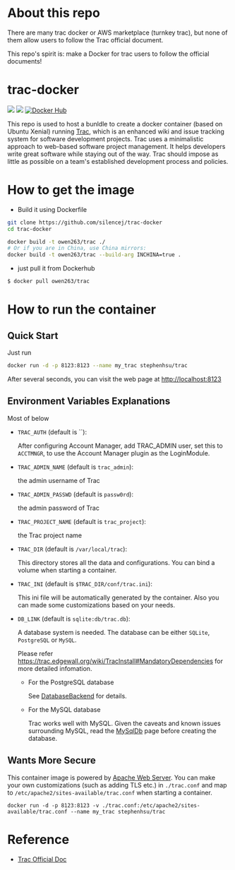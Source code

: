 # About this repo

There are many trac docker or AWS marketplace (turnkey trac), but none of them allow users to follow the Trac official document.

This repo's spirit is: make a Docker for trac users to follow the official documents!

# trac-docker

[![](https://images.microbadger.com/badges/version/stephenhsu/trac.svg)](https://hub.docker.com/r/stephenhsu/trac/ "Get your own version badge on microbadger.com")
[![](https://images.microbadger.com/badges/image/stephenhsu/trac.svg)](https://hub.docker.com/r/stephenhsu/trac/)
[![Docker Hub](http://img.shields.io/docker/pulls/stephenhsu/trac.svg)](https://hub.docker.com/r/stephenhsu/trac/)

This repo is used to host a bunldle to create a docker container (based on
Ubuntu Xenial) running [Trac](http://trac.edgewall.org),
which is an enhanced wiki and issue tracking system for software development
projects. Trac uses a minimalistic approach to web-based software project
management. It helps developers write great software while staying out of
the way. Trac should impose as little as possible on a team's established
development process and policies.


# How to get the image

* Build it using Dockerfile

```bash
git clone https://github.com/silencej/trac-docker
cd trac-docker

docker build -t owen263/trac ./
# Or if you are in China, use China mirrors:
docker build -t owen263/trac --build-arg INCHINA=true .
```

* just pull it from Dockerhub

```bash
$ docker pull owen263/trac
```

# How to run the container

## Quick Start

Just run

``` bash
docker run -d -p 8123:8123 --name my_trac stephenhsu/trac
```

After several seconds, you can visit the web page at
<http://localhost:8123>

## Environment Variables Explanations

Most of below

* `TRAC_AUTH` (default is ``):

    After configuring Account Manager, add TRAC_ADMIN user, set this to `ACCTMNGR`, to use the Account Manager plugin as the LoginModule.


* `TRAC_ADMIN_NAME` (default is `trac_admin`):

    the admin username of Trac

* `TRAC_ADMIN_PASSWD` (default is `passw0rd`):

    the admin password of Trac

* `TRAC_PROJECT_NAME` (default is `trac_project`):

    the Trac project name

* `TRAC_DIR` (default is `/var/local/trac`):

    This directory stores all the data and configurations. You can bind a volume
    when starting a container.

* `TRAC_INI` (default is `$TRAC_DIR/conf/trac.ini`):

    This ini file will be automatically generated by the container.
    Also you can made some customizations based on your needs.

* `DB_LINK` (default is `sqlite:db/trac.db`):

    A database system is needed. The database can be either `SQLite`,
    `PostgreSQL` or `MySQL`.

    Please refer <https://trac.edgewall.org/wiki/TracInstall#MandatoryDependencies>
    for more detailed infomation.

    * For the PostgreSQL database

        See [DatabaseBackend](https://trac.edgewall.org/intertrac/DatabaseBackend%23Postgresql) for details.

    * For the MySQL database

        Trac works well with MySQL.
        Given the caveats and known issues surrounding MySQL,
        read the [MySqlDb](https://trac.edgewall.org/intertrac/MySqlDb) page
        before creating the database.


## Wants More Secure

This container image is powered by [Apache Web Server](https://httpd.apache.org/).
You can make your own customizations (such as adding TLS etc.) in
`./trac.conf` and map to `/etc/apache2/sites-available/trac.conf` when
starting a container.

```
docker run -d -p 8123:8123 -v ./trac.conf:/etc/apache2/sites-available/trac.conf --name my_trac stephenhsu/trac
```

# Reference

* [Trac Official Doc](https://trac.edgewall.org/wiki/TracGuide)
